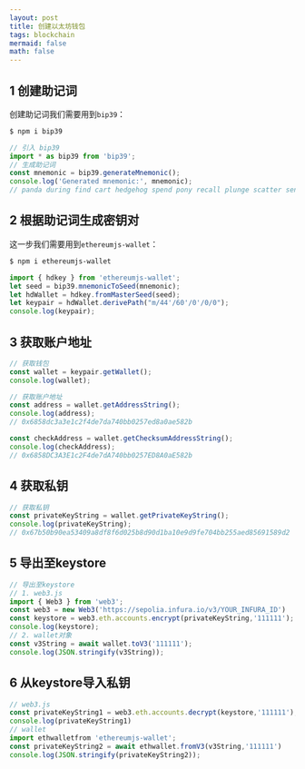 ```yaml
---
layout: post
title: 创建以太坊钱包
tags: blockchain
mermaid: false
math: false
---  
```


## 1 创建助记词  

创建助记词我们需要用到`bip39`：  

```bash
$ npm i bip39
```

```javascript
// 引入 bip39
import * as bip39 from 'bip39';
// 生成助记词
const mnemonic = bip39.generateMnemonic();
console.log('Generated mnemonic:', mnemonic);
// panda during find cart hedgehog spend pony recall plunge scatter sentence tape
```

## 2 根据助记词生成密钥对  

这一步我们需要用到`ethereumjs-wallet`：  

```bash
$ npm i ethereumjs-wallet
```

```javascript
import { hdkey } from 'ethereumjs-wallet';
let seed = bip39.mnemonicToSeed(mnemonic);
let hdWallet = hdkey.fromMasterSeed(seed);
let keypair = hdWallet.derivePath("m/44'/60'/0'/0/0");
console.log(keypair);
```

## 3 获取账户地址  

```javascript
// 获取钱包
const wallet = keypair.getWallet();
console.log(wallet);

// 获取账户地址
const address = wallet.getAddressString();
console.log(address);
// 0x6858dc3a3e1c2f4de7da740bb0257ed8a0ae582b

const checkAddress = wallet.getChecksumAddressString();
console.log(checkAddress);
// 0x6858DC3A3E1c2F4de7dA740bb0257ED8A0aE582b
```  

## 4 获取私钥

```javascript
// 获取私钥
const privateKeyString = wallet.getPrivateKeyString();
console.log(privateKeyString);
// 0x67b50b90ea53409a8df8f6d025b8d90d1ba10e9d9fe704bb255aed85691589d2
```  

## 5 导出至keystore

```javascript
// 导出至keystore
// 1. web3.js
import { Web3 } from 'web3';
const web3 = new Web3('https://sepolia.infura.io/v3/YOUR_INFURA_ID')
const keystore = web3.eth.accounts.encrypt(privateKeyString,'111111');
console.log(keystore);
// 2. wallet对象
const v3String = await wallet.toV3('111111');
console.log(JSON.stringify(v3String));
```

## 6 从keystore导入私钥

```javascript
// web3.js
const privateKeyString1 = web3.eth.accounts.decrypt(keystore,'111111');
console.log(privateKeyString1)
// wallet
import ethwalletfrom 'ethereumjs-wallet';
const privateKeyString2 = await ethwallet.fromV3(v3String,'111111')
console.log(JSON.stringify(privateKeyString2));
```